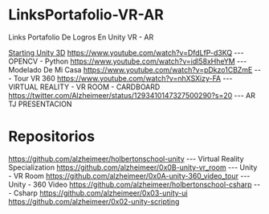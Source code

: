 # LinksPortafolio-VR-AR
Links Portafolio De Logros En Unity VR - AR 



[Starting Unity 3D](https://www.youtube.com/watch?v=DwuYTMJF2SE)
https://www.youtube.com/watch?v=DfdLfP-d3KQ   ---   OPENCV - Python
https://www.youtube.com/watch?v=idl58xHheYM   ---   Modelado De Mi Casa
https://www.youtube.com/watch?v=pDkzo1CBZmE   ---   Tour VR 360
https://www.youtube.com/watch?v=nhXSXizy-FA   ---   VIRTUAL REALITY - VR ROOM - CARDBOARD
https://twitter.com/Alzheimeer/status/1293410147327500290?s=20   ---   AR TJ PRESENTACION

# Repositorios


https://github.com/alzheimeer/holbertonschool-unity		---		Virtual Reality Specialization
https://github.com/alzheimeer/0x0B-unity-vr_room		---		Unity - VR Room
https://github.com/alzheimeer/0x0A-unity-360_video_tour		---		Unity - 360 Video
https://github.com/alzheimeer/holbertonschool-csharp		---		Csharp
https://github.com/alzheimeer/0x03-unity-ui
https://github.com/alzheimeer/0x02-unity-scripting

